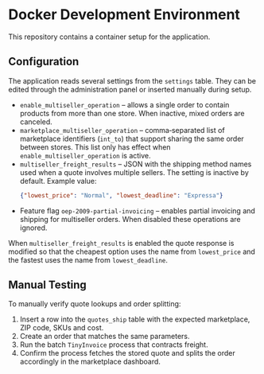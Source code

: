 # Docker Development Environment

This repository contains a container setup for the application.

## Configuration

The application reads several settings from the `settings` table. They can be
edited through the administration panel or inserted manually during setup.

* `enable_multiseller_operation` – allows a single order to contain products
  from more than one store. When inactive, mixed orders are canceled.
* `marketplace_multiseller_operation` – comma‑separated list of marketplace
  identifiers (`int_to`) that support sharing the same order between stores.
  This list only has effect when `enable_multiseller_operation` is active.
* `multiseller_freight_results` – JSON with the shipping method names used when
  a quote involves multiple sellers. The setting is inactive by default.
  Example value:
  ```json
  {"lowest_price": "Normal", "lowest_deadline": "Expressa"}
  ```
* Feature flag `oep-2009-partial-invoicing` – enables partial invoicing and shipping
  for multiseller orders. When disabled these operations are ignored.

When `multiseller_freight_results` is enabled the quote response is modified so
that the cheapest option uses the name from `lowest_price` and the fastest uses
the name from `lowest_deadline`.

## Manual Testing

To manually verify quote lookups and order splitting:
1. Insert a row into the `quotes_ship` table with the expected marketplace, ZIP code, SKUs and cost.
2. Create an order that matches the same parameters.
3. Run the batch `TinyInvoice` process that contracts freight.
4. Confirm the process fetches the stored quote and splits the order accordingly in the marketplace dashboard.
